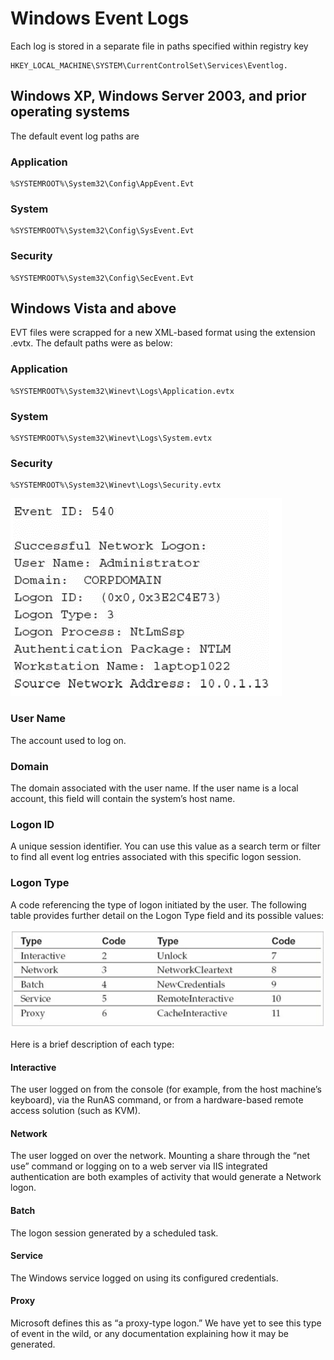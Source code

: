 # Windows Event Logs

Each log is stored in a separate file in paths specified within registry key

```text
HKEY_LOCAL_MACHINE\SYSTEM\CurrentControlSet\Services\Eventlog.
```

## Windows XP, Windows Server 2003, and prior operating systems

The default event log paths are

### Application

```text
%SYSTEMROOT%\System32\Config\AppEvent.Evt
```

### System

```text
%SYSTEMROOT%\System32\Config\SysEvent.Evt
```

### Security

```text
%SYSTEMROOT%\System32\Config\SecEvent.Evt
```

## Windows Vista and above

EVT files were scrapped for a new XML-based format using the extension .evtx. The default paths were as below:

### Application

```text
%SYSTEMROOT%\System32\Winevt\Logs\Application.evtx
```

### System

```text
%SYSTEMROOT%\System32\Winevt\Logs\System.evtx
```

### Security

```text
%SYSTEMROOT%\System32\Winevt\Logs\Security.evtx
```

![An example of event log](../.gitbook/assets/Event%20log.png)

### User Name 
The account used to log on. 

### Domain 
The domain associated with the user name. If the user name is a local account, this field will contain the system’s host name. 

### Logon ID 
A unique session identifier. You can use this value as a search term or filter to find all event log entries associated with this specific logon session. 

### Logon Type 
A code referencing the type of logon initiated by the user. The following table provides further detail on the Logon Type field and its possible values:

![](../.gitbook/assets/logon_type.png)

Here is a brief description of each type:
#### Interactive 
The user logged on from the console (for example, from the host machine’s keyboard), via the RunAS command, or from a hardware-based remote access solution (such as KVM).
#### Network 
The user logged on over the network. Mounting a share through the “net use” command or logging on to a web server via IIS integrated authentication are both examples of activity that would generate a Network logon.
#### Batch 
The logon session generated by a scheduled task.
#### Service 
The Windows service logged on using its configured credentials.
#### Proxy 
Microsoft defines this as “a proxy-type logon.” We have yet to see this type of event in the wild, or any documentation explaining how it may be generated.


